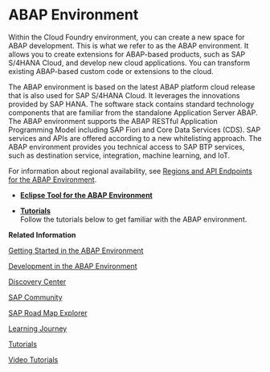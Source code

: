 <!-- loio11d62652aa2b4600a0fa136de0789648 -->

# ABAP Environment

Within the Cloud Foundry environment, you can create a new space for ABAP development. This is what we refer to as the ABAP environment. It allows you to create extensions for ABAP-based products, such as SAP S/4HANA Cloud, and develop new cloud applications. You can transform existing ABAP-based custom code or extensions to the cloud.

The ABAP environment is based on the latest ABAP platform cloud release that is also used for SAP S/4HANA Cloud. It leverages the innovations provided by SAP HANA. The software stack contains standard technology components that are familiar from the standalone Application Server ABAP. The ABAP environment supports the ABAP RESTful Application Programming Model including SAP Fiori and Core Data Services \(CDS\). SAP services and APIs are offered according to a new whitelisting approach. The ABAP environment provides you technical access to SAP BTP services, such as destination service, integration, machine learning, and IoT.

For information about regional availability, see [Regions and API Endpoints for the ABAP Environment](Regions_350356d.md#loio879f37370d9b45e99a16538e0f37ff2c).

-   **[Eclipse Tool for the ABAP Environment](Eclipse_Tool_for_the_ABAP_Environment_54dd712.md "")**  

-   **[Tutorials](Tutorials_8d8822c.md "Follow the tutorials below to get familiar with the ABAP
                                environment.")**  
Follow the tutorials below to get familiar with the ABAP environment.

**Related Information**  


[Getting Started in the ABAP Environment](Getting_Started_in_the_ABAP_Environment_2ffdd24.md "Get onboarded in the SAP BTP, ABAP environment. Follow the workflows for trial or customer accounts.")

[Development in the ABAP Environment](Development_in_the_ABAP_Environment_31367ef.md "Learn more about developing applications in the ABAP environment.")

[Discovery Center](https://discovery-center.cloud.sap/serviceCatalog/abap-environment)

[SAP Community](https://community.sap.com/topics/cloud-platform-abap-environment)

[SAP Road Map Explorer](https://roadmaps.sap.com/board?q=abap%20environment&range=FIRST-LAST&PRODUCT=73555000100800001164)

[Learning Journey](https://help.sap.com/doc/221f8f84afef43d29ad37ef2af0c4adf/HP_2.0/en-US/49047e7668844d419ccee567923a475e.html)

[Tutorials](https://developers.sap.com/tutorial-navigator.html?tag=products:technology-platform/sap-business-technology-platform/sap-btp-abap-environment)

[Video Tutorials](https://www.youtube.com/playlist?list=PLkzo92owKnVxWqJSoFLGe1VRkzOs4Ucdr)

